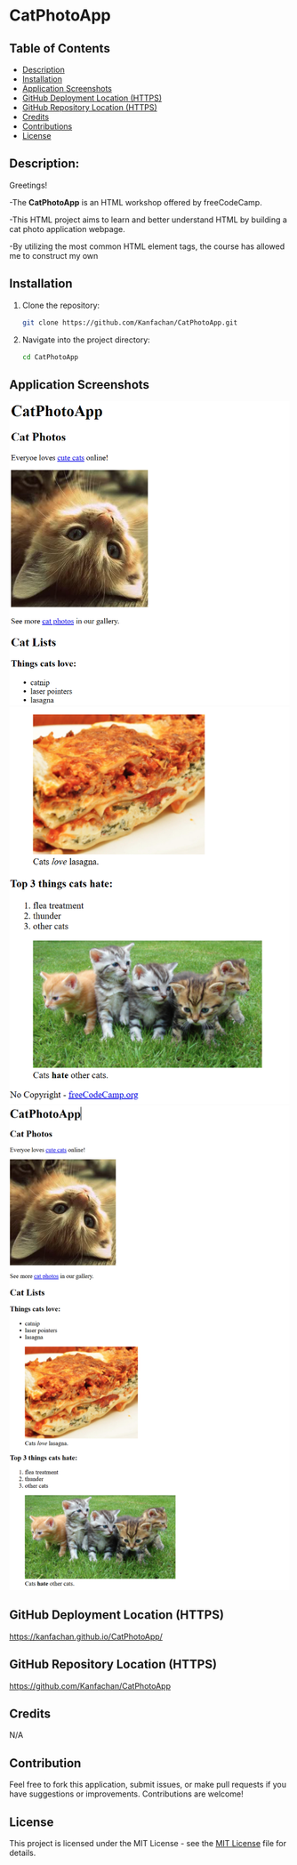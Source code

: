 # CatPhotoApp

## Table of Contents

- [Description](#description)
- [Installation](#installation)
- [Application Screenshots](#application-screenshots)
- [GitHub Deployment Location (HTTPS)](#github-deployment-location-https)
- [GitHub Repository Location (HTTPS)](#github-repository-location-https)
- [Credits](#credits)
- [Contributions](#contributions)
- [License](#license)

## Description:

Greetings!

-The **CatPhotoApp** is an HTML workshop offered by freeCodeCamp. 

-This HTML project aims to learn and better understand HTML by building a cat photo application webpage. 

-By utilizing the most common HTML element tags, the course has allowed me to construct my own


## Installation

1. Clone the repository:
   ```bash
   git clone https://github.com/Kanfachan/CatPhotoApp.git
   ```
2. Navigate into the project directory:
   ```bash
   cd CatPhotoApp
   ```

## Application Screenshots

![secreenshot](/images/Screenshot1.png)
![secreenshot](/images/Screenshot2.png)
![secreenshot](/images/Screenshot3.png)

## GitHub Deployment Location (HTTPS)

https://kanfachan.github.io/CatPhotoApp/

## GitHub Repository Location (HTTPS)

https://github.com/Kanfachan/CatPhotoApp

## Credits

N/A

## Contribution

Feel free to fork this application, submit issues, or make pull requests if you have suggestions or improvements. Contributions are welcome!

## License

This project is licensed under the MIT License - see the [MIT License](LICENSE) file for details.